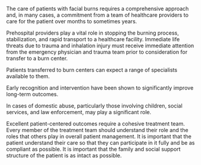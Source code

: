 The care of patients with facial burns requires a comprehensive approach and, in many cases, a commitment from a team of healthcare providers to care for the patient over months to sometimes years.

Prehospital providers play a vital role in stopping the burning process, stabilization, and rapid transport to a healthcare facility. Immediate life threats due to trauma and inhalation injury must receive immediate attention from the emergency physician and trauma team prior to consideration for transfer to a burn center.

Patients transferred to burn centers can expect a range of specialists available to them.

Early recognition and intervention have been shown to significantly improve long-term outcomes.

In cases of domestic abuse, particularly those involving children, social services, and law enforcement, may play a significant role.

Excellent patient-centered outcomes require a cohesive treatment team. Every member of the treatment team should understand their role and the roles that others play in overall patient management. It is important that the patient understand their care so that they can participate in it fully and be as compliant as possible. It is important that the family and social support structure of the patient is as intact as possible.